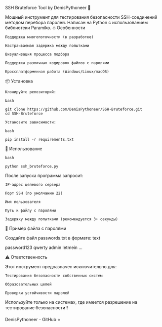 SSH Bruteforce Tool by DenisPythoneer 🐍

Мощный инструмент для тестирования безопасности SSH-соединений методом перебора паролей. Написан на Python с использованием библиотеки Paramiko.
🔥 Особенности

    Поддержка многопоточности (в разработке)

    Настраиваемая задержка между попытками

    Визуализация процесса подбора

    Поддержка различных кодировок файлов с паролями

    Кроссплатформенная работа (Windows/Linux/macOS)

📦 Установка

    Клонируйте репозиторий:

    bash

    git clone https://github.com/DenisPythoneer/SSH-Bruteforce.git
    cd SSH-Bruteforce

    Установите зависимости:

    bash

    pip install -r requirements.txt

🚀 Использование

    bash

    python ssh_bruteforce.py

После запуска программа запросит:

    IP-адрес целевого сервера

    Порт SSH (по умолчанию 22)

    Имя пользователя

    Путь к файлу с паролями

    Задержку между попытками (рекомендуется 3+ секунды)

📝 Пример файла с паролями

Создайте файл passwords.txt в формате:
text

password123
qwerty
admin
letmein
...

⚠️ Ответственность

Этот инструмент предназначен исключительно для:

    Тестирования безопасности собственных систем

    Образовательных целей

    Проверки устойчивости паролей

Используйте только на системах, где имеется разрешение на тестирование безопасности ❗

DenisPythoneer - GitHub ⭐
